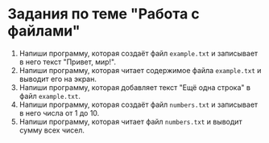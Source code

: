 # Задания по теме "Работа с файлами"

1. Напиши программу, которая создаёт файл `example.txt` и записывает в него текст "Привет, мир!".
2. Напиши программу, которая читает содержимое файла `example.txt` и выводит его на экран.
3. Напиши программу, которая добавляет текст "Ещё одна строка" в файл `example.txt`.
4. Напиши программу, которая создаёт файл `numbers.txt` и записывает в него числа от 1 до 10.
5. Напиши программу, которая читает файл `numbers.txt` и выводит сумму всех чисел.